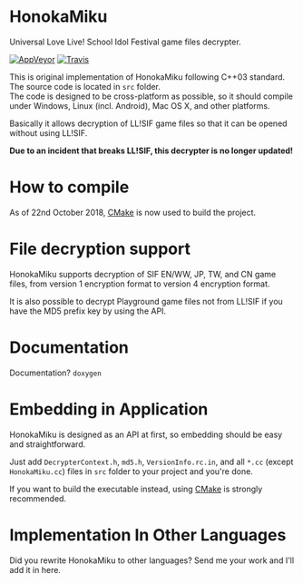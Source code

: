 HonokaMiku
==========
Universal Love Live! School Idol Festival game files decrypter. 

[![AppVeyor](https://ci.appveyor.com/api/projects/status/github/MikuAuahDark/honokamiku?branch=master&svg=true)](https://ci.appveyor.com/project/MikuAuahDark/honokamiku) [![Travis](https://travis-ci.com/MikuAuahDark/HonokaMiku.svg?branch=master)](https://travis-ci.com/MikuAuahDark/HonokaMiku)

This is original implementation of HonokaMiku following C++03 standard. The source code is located in `src` folder.  
The code is designed to be cross-platform as possible, so it should compile under Windows, Linux (incl. Android), Mac OS X, and other platforms.

Basically it allows decryption of LL!SIF game files so that it can be opened without using LL!SIF.

**Due to an incident that breaks LL!SIF, this decrypter is no longer updated!**

How to compile
==============

As of 22nd October 2018, [CMake](https://cmake.org/) is now used to build the project.

File decryption support
=======================
HonokaMiku supports decryption of SIF EN/WW, JP, TW, and CN game files, from version 1 encryption format to version 4 encryption format.

It is also possible to decrypt Playground game files not from LL!SIF if you have the MD5 prefix key by using the API.

Documentation
=============

Documentation? `doxygen`

Embedding in Application
========================
HonokaMiku is designed as an API at first, so embedding should be easy and straightforward.

Just add `DecrypterContext.h`, `md5.h`, `VersionInfo.rc.in`, and all `*.cc` (except `HonokaMiku.cc`) files in `src` folder to your project and you're done.

If you want to build the executable instead, using [CMake](https://cmake.org/) is strongly recommended.

Implementation In Other Languages
=================================
Did you rewrite HonokaMiku to other languages? Send me your work and I'll add it in here.
